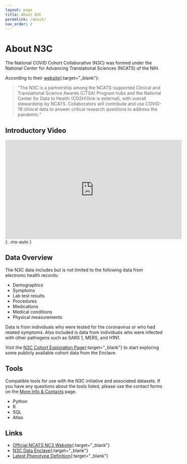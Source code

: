 ```yaml
---
layout: page
title: About N3C
permalink: /about/
nav_order: 2
---
```


# About N3C

The National COVID Cohort Collaborative (N3C) was formed under the National Center for Advancing Translational Sciences (NCATS) of the NIH.

According to their [website](https://ncats.nih.gov/n3c "Website"){:target="_blank"}:

> "The N3C is a partnership among the NCATS-supported Clinical and Translational Science Awards (CTSA) Program hubs and the National Center for Data to Health (CD2H)(link is external), with overall stewardship by NCATS. Collaborators will contribute and use COVID-19 clinical data to answer critical research questions to address the pandemic."

## Introductory Video

<iframe width="560" height="315" src="https://www.youtube.com/embed/0JPjw1_iRKY" frameborder="0" allow="accelerometer; autoplay; clipboard-write; encrypted-media; gyroscope; picture-in-picture" allowfullscreen></iframe>
{: .mx-auto }

## Data Overview

The N3C data includes but is not limited to the following data from electronic health records:

* Demographics
* Symptoms
* Lab test results
* Procedures
* Medications
* Medical conditions
* Physical measurements

Data is from individuals who were tested for the coronavirus or who had related symptoms. Also included is data from individuals who were infected with other pathogens such as SARS 1, MERS, and H1N1.

Visit the [N3C Cohort Exploration Page](https://covid.cd2h.org/dashboard/){:target="_blank"} to start exploring some publicly available cohort data from the Enclave.

## Tools

Compatible tools for use with the N3C initiative and associated datasets. If you have any questions about the tools listed, please use the contact forms on the [More Info & Contacts](https://nemoursresearch.github.io/N3C/more-info-and-contacts/) page.
* Python
* R
* SQL
* Atlas

## Links

* [Official NCATS NC3 Website](https://ncats.nih.gov/n3c){:target="_blank"}
* [N3C Data Enclave](https://covid.cd2h.org/){:target="_blank"}
* [Latest Phenotype Definition](https://github.com/National-COVID-Cohort-Collaborative/Phenotype_Data_Acquisition/wiki/Latest-Phenotype){:target="_blank"}
